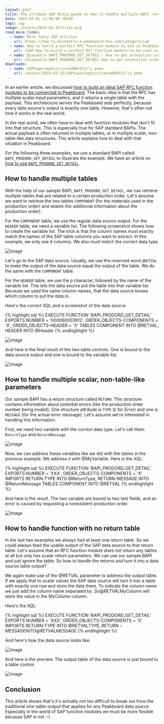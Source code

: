 ```yaml
---
layout: post
title: The ultimate SAP Ninja guide on how to handle multiple BAPI returns 
date: 2023-03-01 12:00:00 +0200
tags: sap
image: /assets/2024-03-15/title.png
read_more_links:
  - name: More fancy SAP articles
    url: https://how-to-dismantle-a-peakboard-box.com/category/sap
  - name: How to build a perfect RFC function module to use in Peakboard
    url: /SAP-How-to-build-a-perfect-RFC-function-module-to-be-used-in-Peakboard.html
  - name: Dismantle BAPI_PRODORD_GET_DETAIL - How to get production order details from SAP
    url: /Dismantle-BAPI_PRODORD_GET_DETAIL-How-to-get-production-order-details-from-SAP.html
downloads:
  - name: SAPSuperSophisticatedBAPICalls.pbmx
    url: /assets/2024-03-15/SAPSuperSophisticatedBAPICalls.pbmx
---
```


In an earlier article, we discussed [how to build an ideal SAP RFC function modules to be connected to Peakboard](/SAP-How-to-build-a-perfect-RFC-function-module-to-be-used-in-Peakboard.html). The basic idea is that the RFC has multiple scalar input parameters, and it returns a single table with the payload. This architecture serves the Peakboard side perfectly, because every data source's output is exactly one table. However, that's often not how it works in the real world.

In the real world, we often have to deal with function modules that don't fit into that structure. This is especially true for SAP standard BAPIs. The actual payload is often returned in multiple tables, or in multiple scalar, non-table-like data structures. This article explains how to deal with that situation in Peakboard.

For the following three examples, we use a standard BAPI called `BAPI_PRODORD_GET_DETAIL` to illustrate the example. We have an article on [how to use `BAPI_PRODORD_GET_DETAIL`](/Dismantle-BAPI_PRODORD_GET_DETAIL-How-to-get-production-order-details-from-SAP.html).

## How to handle multiple tables

With the help of our sample BAPI, `BAPI_PRODORD_GET_DETAIL`, we can retrieve multiple tables that are related to a certain production order. Let's assume we want to retrieve the two tables `COMPONENT` (for the materials used in the production order) and `HEADER` (for additional information about the production order). 

For the `COMPONENT` table, we use the regular data source output. For the `HEADER` table, we need a variable list. The following screenshot shows how to create the variable list. The trick is that the column names must exactly match the names of the SAP table columns you want to extract. In this example, we only use 4 columns. We also must match the correct data type. 

![image](/assets/2024-03-15/010.png)

Let's go to the SAP data source. Usually, we use the reserved word `@RETVAL` to make the output of the data source equal the output of the table. We do the same with the `COMPONENT` table.

For the `HEADER` table, we use the `@` character, followed by the name of the variable list. This lets the data source put the table into that variable list. Because we used the same column names, that the data source knows which column to put the data in.

Here's the correct XQL and a screenshot of the data source:

{% highlight sql %}
EXECUTE FUNCTION 'BAPI_PRODORD_GET_DETAIL'
   EXPORTS
      NUMBER = '000060003912',
      ORDER_OBJECTS-COMPONENTS = 'X',
      ORDER_OBJECTS-HEADER = 'X'
   TABLES
      COMPONENT INTO @RETVAL,
      HEADER INTO @Header
{% endhighlight %}

![image](/assets/2024-03-15/020.png)

And here is the final result of the two table controls. One is bound to the data source output and one is bound to the variable list.

![image](/assets/2024-03-15/030.png)

## How to handle multiple scalar, non-table-like parameters

Our sample BAPI has a return structure called `RETURN`. This structure contains information about potential errors (like the production order number being invalid). One structure attribute is `TYPE` (`E` for Error) and one is `MESSAGE` (for the actual error message). Let's assume we're interested in handling this information.

First, we need two variable with the correct data type. Let's call them `ReturnType` and `ReturnMessage`.

![image](/assets/2024-03-15/040.png)

Now, we can address these variables like we did with the tables in the previous example. We address it with @MyVariable. Here is the XQL:

{% highlight sql %}
EXECUTE FUNCTION 'BAPI_PRODORD_GET_DETAIL'
   EXPORTS
      NUMBER = 'XXX',
      ORDER_OBJECTS-COMPONENTS = 'X'
   IMPORTS
      RETURN-TYPE INTO @ReturnType,
      RETURN-MESSAGE INTO @ReturnMessage
   TABLES
      COMPONENT INTO @RETVAL
{% endhighlight %}

And here is the result. The two variable are bound to two test fields, and an error is caused by requesting a nonexistent production order.

![image](/assets/2024-03-15/050.png)

## How to handle function with no return table

In the last two examples we always had at least one return table. So we could always feed the usable output of the SAP data source to that return table. Let's assume that an RFC function module does not return any tables at all but only has scalar return parameters. We can use our sample BAPI and just ignore the table. So how to handle the returns and turn it into a data source table output?

We again make use of the @RETVAL parameter to address the output table. If we apply that to scalar values the SAP data source will turn it into a table with exactly one row and store the data there. To indicate the column name we just add the column name separated by $. So @RETVAL$MyColumn will store the value in the MyColumn column.

Here's the XQL:

{% highlight sql %}
EXECUTE FUNCTION 'BAPI_PRODORD_GET_DETAIL'
   EXPORTS
      NUMBER = 'XXX',
      ORDER_OBJECTS-COMPONENTS = 'X'
   IMPORTS
      RETURN-TYPE INTO @RETVAL$TYPE,
      RETURN-MESSAGE INTO @RETVAL$MESSAGE
{% endhighlight %}

And here's how the data source looks like:

![image](/assets/2024-03-15/060.png)

And here is the preview. The output table of the data source is just bound to a table control.

![image](/assets/2024-03-15/070.png)

## Conclusion

This article shows that's it's actually not too difficult to break out from the traditional one-table-output that applies for any Peakboard data source. Especially in the world of SAP function modules we must be more flexible because SAP is not :-)



